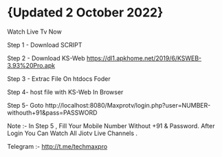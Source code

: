 # {Updated 2 October 2022}

Watch Live Tv Now

Step 1 - Download SCRIPT

Step 2 - Download KS-Web https://dl1.apkhome.net/2019/6/KSWEB-3.93%20Pro.apk

Step 3 - Extrac File On htdocs Foder

Step 4- host file with KS-Web In Browser

Step 5- Goto http://localhost:8080/Maxprotv/login.php?user=NUMBER-withouth+91&pass=PASSWORD

Note :- In Step 5 , Fill Your Mobile Number Without +91 & Password. After Login You Can Watch All Jiotv Live Channels .

Telegram :- http://t.me/techmaxpro
